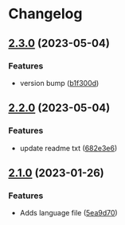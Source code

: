 # Changelog

## [2.3.0](https://github.com/devuri/shortcode-options/compare/v2.2.0...v2.3.0) (2023-05-04)


### Features

* version bump ([b1f300d](https://github.com/devuri/shortcode-options/commit/b1f300d6dd3c0cb1c5d90c3e9b4b40c6e7e161d6))

## [2.2.0](https://github.com/devuri/shortcode-options/compare/v2.1.0...v2.2.0) (2023-05-04)


### Features

* update readme txt ([682e3e6](https://github.com/devuri/shortcode-options/commit/682e3e6fce89528cc8bc60cb7c6e08906ad6b691))

## [2.1.0](https://github.com/devuri/shortcode-options/compare/v2.0.4...v2.1.0) (2023-01-26)


### Features

* Adds language file ([5ea9d70](https://github.com/devuri/shortcode-options/commit/5ea9d70a4aa9555b8c1b890ed499cf22cf036ed7))
